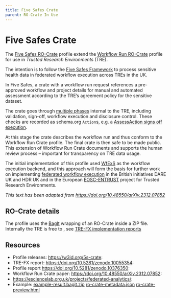 ```yaml
---
title: Five Safes Crate
parent: RO-Crate In Use
---
```

<!--
   Copyright 2019-2024 RO-Crate contributors
   <https://github.com/ResearchObject/ro-crate/graphs/contributors>

   Licensed under the Apache License, Version 2.0 (the "License");
   you may not use this file except in compliance with the License.
   You may obtain a copy of the License at

       http://www.apache.org/licenses/LICENSE-2.0

   Unless required by applicable law or agreed to in writing, software
   distributed under the License is distributed on an "AS IS" BASIS,
   WITHOUT WARRANTIES OR CONDITIONS OF ANY KIND, either express or implied.
   See the License for the specific language governing permissions and
   limitations under the License.
-->

# Five Safes Crate

The [Five Safes RO-Crate](https://w3id.org/5s-crate) profile extend the [Workflow Run RO-Crate](https://www.researchobject.org/workflow-run-crate/) profile for use in _Trusted Research Environments_ (TRE). 

The intention is to follow the [Five Safes Framework](https://econpapers.repec.org/RePEc:uwe:wpaper:20161601) to process sensitive health data in federated workflow execution across TREs in the UK.

In Five Safes, a crate with a workflow run request references a pre-approved workflow and project details for manual and automated assessment according to the TRE’s agreement policy for the sensitive dataset.

The crate goes through [multiple phases](https://trefx.uk/5s-crate/0.4/#review-process) internal to the TRE, including validation, sign-off, workflow execution and disclosure control.  These checks are recorded as schema.org `Action`s, e.g. a [AssessAction signs off execution](https://trefx.uk/5s-crate/0.4/example-result/data/ro-crate-preview.html#%23signoff-3b741265-cfef-49ea-8138-a2fa149bf2f0).

At this stage the crate describes the workflow run and thus conform to the Workflow Run Crate profile.  The final crate is then safe to be made public.  This extension of Workflow Run Crate documents and supports the human review process – important for transparency on TRE data usage. 

The initial implementation of this profile used [WfExS](https://github.com/inab/WfExS-backend) as the workflow execution backend, and this approach will form the basis for further work on implementing [federated workflow execution](https://www.hdruk.ac.uk/research/research-data-infrastructure/federated-analytics/) in the British initiatives DARE UK and HDR UK and in the European [EOSC-ENTRUST](https://esciencelab.org.uk/projects/eosc-entrust/) project for Trusted Research Environments.

_This text has been adapted from <https://doi.org/10.48550/arXiv.2312.07852>_


## RO-Crate details

The profile uses the [BagIt](https://www.researchobject.org/ro-crate/1.1/appendix/implementation-notes.html#combining-with-other-packaging-schemes) wrapping of an RO-Crate inside a ZIP file. Internally the TRE is free to , see [TRE-FX implementation reports](https://trefx.uk/implementation)


## Resources

* Profile releases: <https://w3id.org/5s-crate>:
* TRE-FX report: <https://doi.org/10.5281/zenodo.10055354>:
* Profile report <https://doi.org/10.5281/zenodo.10376350>:
* Workflow Run Crate paper: <https://doi.org/10.48550/arXiv.2312.07852>:
* <https://esciencelab.org.uk/projects/federated-analytics/>:
* Example: [example-result.bagit.zip](https://trefx.uk/5s-crate/0.4/example-result.bagit.zip) [ro-crate-metadata.json](https://trefx.uk/5s-crate/0.4/example-hutch/data/ro-crate-metadata.json) [ro-crate-preview.html](https://trefx.uk/5s-crate/0.4/example-result/data/ro-crate-preview.html)

